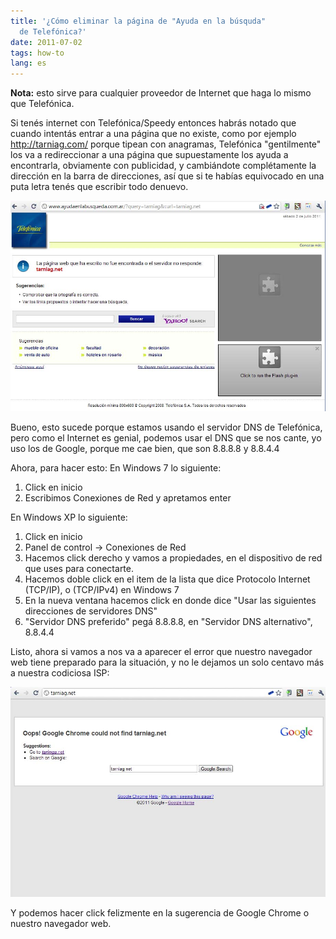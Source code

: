 ```yaml
---
title: '¿Cómo eliminar la página de "Ayuda en la búsquda"
  de Telefónica?'
date: 2011-07-02
tags: how-to
lang: es
---
```


**Nota:** esto sirve para cualquier proveedor de Internet que haga lo mismo que Telefónica.

Si tenés internet con Telefónica/Speedy entonces habrás notado que cuando intentás entrar a una página que no existe, como por ejemplo <a rel="nofollow" href="http://tarniag.com/">http://tarniag.com/</a> porque tipean con anagramas, Telefónica "gentilmente" los va a redireccionar a una página que supuestamente los ayuda a encontrarla, obviamente con publicidad, y cambiándote complétamente la dirección en la barra de direcciones, así que si te habías equivocado en una puta letra tenés que escribir todo denuevo.

![wide](/uploads/2011/07/11.jpg)

Bueno, esto sucede porque estamos usando el servidor DNS de Telefónica, pero como el Internet es genial, podemos usar el DNS que se nos cante, yo uso los de Google, porque me cae bien, que son 8.8.8.8 y 8.8.4.4

Ahora, para hacer esto:
En Windows 7 lo siguiente:

1. Click en inicio
2. Escribimos Conexiones de Red y apretamos enter

En Windows XP lo siguiente:

1. Click en inicio
2. Panel de control -> Conexiones de Red
3. Hacemos click derecho y vamos a propiedades, en el dispositivo de red que uses para conectarte.
4. Hacemos doble click en el item de la lista que dice Protocolo Internet (TCP/IP), o (TCP/IPv4) en Windows 7
5. En la nueva ventana hacemos click en donde dice "Usar las siguientes direcciones de servidores DNS"
6. "Servidor DNS preferido" pegá 8.8.8.8, en "Servidor DNS alternativo", 8.8.4.4

Listo, ahora si vamos a <a rel="nofollow" href="http://tarniag.net/"></a> nos va a aparecer el error que nuestro navegador web tiene preparado para la situación, y no le dejamos un solo centavo más a nuestra codiciosa ISP:

![wide](/uploads/2011/07/21.jpg)

Y podemos hacer click felizmente en la sugerencia de Google Chrome o nuestro navegador web.

